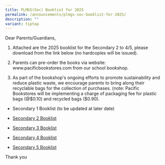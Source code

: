 ```yaml
---
title: PLMGS(Sec) Booklist for 2025
permalink: /announcements/plmgs-sec-booklist-for-2025/
description: ""
variant: tiptap
---
```

<p>Dear Parents/Guardians,</p>
<ol data-tight="true" class="tight">
<li>
<p>Attached are the 2025 booklist for the Secondary 2 to 4/5, please download
from the link below (no hardcopies&nbsp;will be issued).</p>
</li>
<li>
<p>Parents can pre-order the&nbsp;books via website: www.pacificbookstores.com
from our school bookshop.</p>
</li>
<li>
<p>As part of the bookshop's ongoing efforts&nbsp;to promote sustainability
and reduce plastic waste, we encourage parents to bring along their recyclable
bags for the collection of purchases. (note: Pacific Bookstores will be
implementing a charge of packaging&nbsp;fee for plastic bags (@$0.10) and
recycled bags ($0.90).</p>
</li>
</ol>
<ul data-tight="true" class="tight">
<li>
<p>Secondary 1 Booklist (to be updated at later date)</p>
</li>
<li>
<p><a href="/files/s2_booklist_2025.pdf" rel="noopener noreferrer nofollow" target="_blank">Secondary 2 Booklist</a>
</p>
</li>
<li>
<p><a href="/files/s3_booklist_2025.pdf" rel="noopener noreferrer nofollow" target="_blank">Secondary 3 Booklist</a>
</p>
</li>
<li>
<p><a href="/files/s4_booklist_2025.pdf" rel="noopener noreferrer nofollow" target="_blank">Secondary 4 Booklist</a>
</p>
</li>
<li>
<p><a href="/files/s5_booklist_2025.pdf" rel="noopener noreferrer nofollow" target="_blank">Secondary 5 Booklist</a>
</p>
</li>
</ul>
<p>Thank you</p>